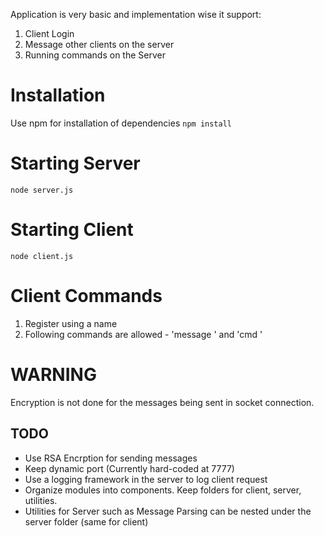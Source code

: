 Application is very basic and implementation wise it support:
1. Client Login
2. Message other clients on the server
3. Running commands on the Server

# Installation

Use npm for installation of dependencies
`npm install`

# Starting Server

`node server.js`

# Starting Client

`node client.js`

# Client Commands

1. Register using a name
2. Following commands are allowed - 'message <user> <message>' and 'cmd <command>'

# WARNING

Encryption is not done for the messages being sent in socket connection.

## TODO

- Use RSA Encrption for sending messages
- Keep dynamic port (Currently hard-coded at 7777)
- Use a logging framework in the server to log client request
- Organize modules into components. Keep folders for client, server, utilities.
- Utilities for Server such as Message Parsing can be nested under the server folder (same for client)
